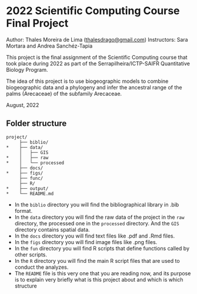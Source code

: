 
<!-- README.md is generated from README.Rmd. Please edit that file -->

# 2022 Scientific Computing Course Final Project

<!-- badges: start -->
<!-- badges: end -->

Author: Thales Moreira de Lima (<thalesdrago@gmail.com>) Instructors:
Sara Mortara and Andrea Sanchéz-Tapia

This project is the final assignment of the Scientific Computing course
that took place during 2022 as part of the Serrapilheira/ICTP-SAIFR
Quantitative Biology Program.

The idea of this project is to use biogeographic models to combine
biogeographic data and a phylogeny and infer the ancestral range of the
palms (Arecaceae) of the subfamily Arecaceae.

August, 2022

## Folder structure

    project/
         ├── biblio/
    *    ├── data/
         │   ├── GIS
    *    │   ├── raw
    *    │   └── processed
         ├── docs/
    *    ├── figs/
         ├── func/
         ├── R/
    *    ├── output/
    *    └── README.md

-   In the `biblio` directory you will find the bibliographical library
    in .bib format.
-   In the `data` directory you will find the raw data of the project in
    the `raw` directory, the processed one in the `processed` directory.
    And the `GIS` directory contains spatial data.
-   In the `docs` directory you will find text files like .pdf and .Rmd
    files.
-   In the `figs` directory you will find image files like .png files.
-   In the `fun` directory you will find R scripts that define functions
    called by other scripts.
-   In the `R` directory you will find the main R script files that are
    used to conduct the analyzes.
-   The `README` file is this very one that you are reading now, and its
    purpose is to explain very briefly what is this project about and
    which is which structure

## 
